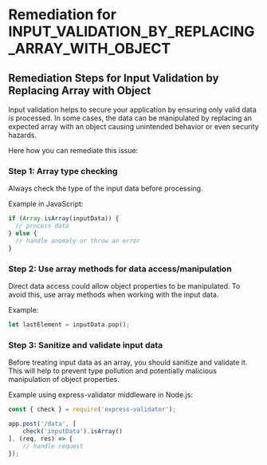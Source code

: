 # Remediation for INPUT_VALIDATION_BY_REPLACING_ARRAY_WITH_OBJECT

## Remediation Steps for Input Validation by Replacing Array with Object

Input validation helps to secure your application by ensuring only valid data is processed. In some cases, the data can be manipulated by replacing an expected array with an object causing unintended behavior or even security hazards.

Here how you can remediate this issue:

### Step 1: Array type checking

Always check the type of the input data before processing.

Example in JavaScript:

```javascript
if (Array.isArray(inputData)) {
  // process data
} else {
  // handle anomaly or throw an error
}
```

### Step 2: Use array methods for data access/manipulation

Direct data access could allow object properties to be manipulated. To avoid this, use array methods when working with the input data.

Example:

```javascript
let lastElement = inputData.pop();
```

### Step 3: Sanitize and validate input data

Before treating input data as an array, you should sanitize and validate it. This will help to prevent type pollution and potentially malicious manipulation of object properties.

Example using express-validator middleware in Node.js:

```javascript
const { check } = require('express-validator');

app.post('/data', [
    check('inputData').isArray()
], (req, res) => {
    // handle request
});
```